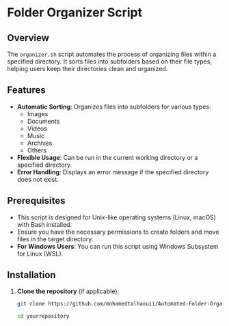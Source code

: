 # Folder Organizer Script

## Overview

The `organizer.sh` script automates the process of organizing files within a specified directory. It sorts files into subfolders based on their file types, helping users keep their directories clean and organized.

## Features

- **Automatic Sorting**: Organizes files into subfolders for various types:
  - Images
  - Documents
  - Videos
  - Music
  - Archives
  - Others
- **Flexible Usage**: Can be run in the current working directory or a specified directory.
- **Error Handling**: Displays an error message if the specified directory does not exist.

## Prerequisites

- This script is designed for Unix-like operating systems (Linux, macOS) with Bash installed.
- Ensure you have the necessary permissions to create folders and move files in the target directory.
- **For Windows Users**: You can run this script using Windows Subsystem for Linux (WSL).

## Installation

1. **Clone the repository** (if applicable):
   ```bash
   git clone https://github.com/mohamedtalhaouii/Automated-Folder-Organizer.git
   
   cd yourrepository
